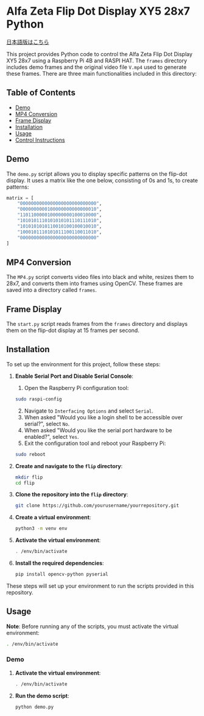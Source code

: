 # Alfa Zeta Flip Dot Display XY5 28x7 Python

[日本語版はこちら](README_JP.md)

This project provides Python code to control the Alfa Zeta Flip Dot Display XY5 28x7 using a Raspberry Pi 4B and RASPI HAT. The `frames` directory includes demo frames and the original video file `V.mp4` used to generate these frames. There are three main functionalities included in this directory:

## Table of Contents

- [Demo](#demo)
- [MP4 Conversion](#mp4-conversion)
- [Frame Display](#frame-display)
- [Installation](#installation)
- [Usage](#usage)
- [Control Instructions](CONTROL.md)

## Demo

The `demo.py` script allows you to display specific patterns on the flip-dot display. It uses a matrix like the one below, consisting of 0s and 1s, to create patterns:

```python
matrix = [
    "0000000000000000000000000000",
    "0000000000100000000000000010",
    "1101100000100000000100010000",
    "1010101110101010101110111010",
    "1010101010110010100100010010",
    "1000101110101011100110011010",
    "0000000000000000000000000000"
]
```

## MP4 Conversion

The `MP4.py` script converts video files into black and white, resizes them to 28x7, and converts them into frames using OpenCV. These frames are saved into a directory called `frames`.

## Frame Display

The `start.py` script reads frames from the `frames` directory and displays them on the flip-dot display at 15 frames per second.

## Installation

To set up the environment for this project, follow these steps:

1. **Enable Serial Port and Disable Serial Console**:
    1. Open the Raspberry Pi configuration tool:
    ```bash
    sudo raspi-config
    ```
    2. Navigate to `Interfacing Options` and select `Serial`.
    3. When asked "Would you like a login shell to be accessible over serial?", select `No`.
    4. When asked "Would you like the serial port hardware to be enabled?", select `Yes`.
    5. Exit the configuration tool and reboot your Raspberry Pi:
    ```bash
    sudo reboot
    ```

2. **Create and navigate to the `flip` directory**:
    ```bash
    mkdir flip
    cd flip
    ```

3. **Clone the repository into the `flip` directory**:
    ```bash
    git clone https://github.com/yourusername/yourrepository.git
    ```

4. **Create a virtual environment**:
    ```bash
    python3 -m venv env
    ```

5. **Activate the virtual environment**:
    ```bash
    . /env/bin/activate
    ```

6. **Install the required dependencies**:
    ```bash
    pip install opencv-python pyserial
    ```

These steps will set up your environment to run the scripts provided in this repository.

## Usage

**Note**: Before running any of the scripts, you must activate the virtual environment:
```bash
. /env/bin/activate
```

### Demo

1. **Activate the virtual environment**:
    ```bash
    . /env/bin/activate
    ```

2. **Run the demo script**:
    ```bash
    python demo.py
    ```